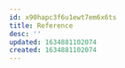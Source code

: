 ```yaml
---
id: x90hapc3f6u1ewt7em6x6ts
title: Reference
desc: ''
updated: 1634881102074
created: 1634881102074
---
```






